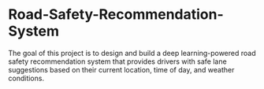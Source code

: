 # Road-Safety-Recommendation-System
The goal of this project is to design and build a deep learning-powered road safety recommendation system that provides drivers with safe lane suggestions based on their current location, time of day, and weather conditions.
